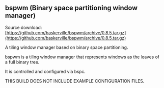 bspwm (Binary space partitioning window manager)
------------------------------------------------

Source download: [https://github.com/baskerville/bspwm/archive/0.8.5.tar.gz](https://github.com/baskerville/bspwm/archive/0.8.5.tar.gz)

A tiling window manager based on binary space partitioning.

bspwm is a tiling window manager that represents windows as 
the leaves of a full binary tree.

It is controlled and configured via bspc.

THIS BUILD DOES NOT INCLUDE EXAMPLE CONFIGURATION FILES.

